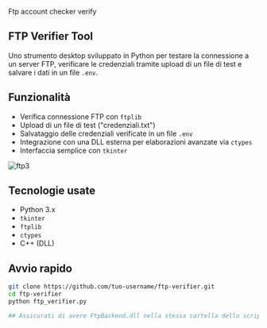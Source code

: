 Ftp account checker verify

## FTP Verifier Tool ##

Uno strumento desktop sviluppato in Python per testare la connessione a un server FTP, verificare le credenziali tramite upload di un file di test e salvare i dati in un file `.env`.

##  Funzionalità

-  Verifica connessione FTP con `ftplib`
-  Upload di un file di test ("credenziali.txt")
-  Salvataggio delle credenziali verificate in un file `.env`
-  Integrazione con una DLL esterna per elaborazioni avanzate via `ctypes`
-  Interfaccia semplice con `tkinter`


![ftp3](https://github.com/user-attachments/assets/aad10aee-0a88-4242-82c0-8de9e750cae4)



##  Tecnologie usate ##

- Python 3.x
- `tkinter`
- `ftplib`
- `ctypes`
- C++ (DLL)

##  Avvio rapido ##

```bash
git clone https://github.com/tuo-username/ftp-verifier.git
cd ftp-verifier
python ftp_verifier.py

## Assicurati di avere FtpBackend.dll nella stessa cartella dello script ##
